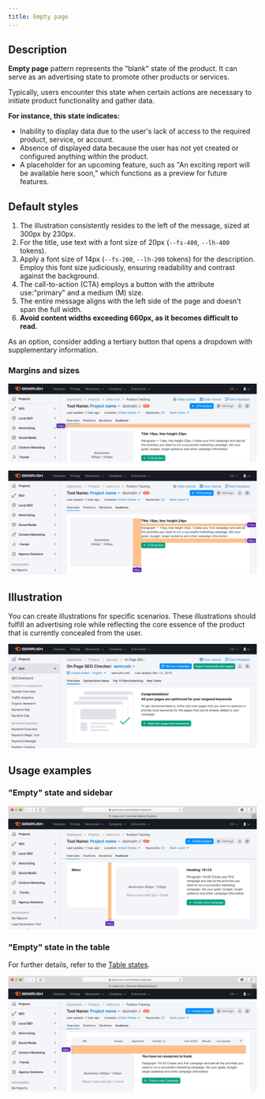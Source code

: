 ```yaml
---
title: Empty page
---
```


## Description

**Empty page** pattern represents the "blank" state of the product. It can serve as an advertising state to promote other products or services.

Typically, users encounter this state when certain actions are necessary to initiate product functionality and gather data.

**For instance, this state indicates:**

- Inability to display data due to the user's lack of access to the required product, service, or account.
- Absence of displayed data because the user has not yet created or configured anything within the product.
- A placeholder for an upcoming feature, such as "An exciting report will be available here soon," which functions as a preview for future features.

## Default styles

1. The illustration consistently resides to the left of the message, sized at 300px by 230px.
2. For the title, use text with a font size of 20px (`--fs-400`, `--lh-400` tokens).
3. Apply a font size of 14px (`--fs-200`, `--lh-200` tokens) for the description. Employ this font size judiciously, ensuring readability and contrast against the background.
4. The call-to-action (CTA) employs a button with the attribute use:"primary" and a medium (M) size.
5. The entire message aligns with the left side of the page and doesn't span the full width.
6. **Avoid content widths exceeding 660px, as it becomes difficult to read.**

As an option, consider adding a tertiary button that opens a dropdown with supplementary information.

### Margins and sizes

![](static/empty-page-1.png)

![](static/empty-page-2.png)

## Illustration

You can create illustrations for specific scenarios. These illustrations should fulfill an advertising role while reflecting the core essence of the product that is currently concealed from the user.

![](static/example-1.png)

## Usage examples

### "Empty" state and sidebar

![](static/empty-page-3.png)

### "Empty" state in the table

For further details, refer to the [Table states](/table-group/table-states/table-states#empty_table/).

![](static/empty-page-4.png)
